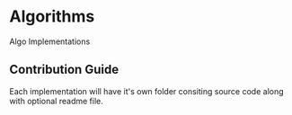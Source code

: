 # Algorithms
Algo Implementations

## Contribution Guide
Each implementation will have it's own folder consiting source code along with optional readme file.